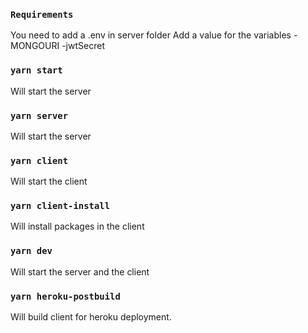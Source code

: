 ### `Requirements`

You need to add a .env in server folder
Add a value for the variables
-MONGOURI
-jwtSecret

### `yarn start`

Will start the server

### `yarn server`

Will start the server

### `yarn client`

Will start the client

### `yarn client-install`

Will install packages in the client

### `yarn dev`

Will start the server and the client

### `yarn heroku-postbuild`

Will build client for heroku deployment.
